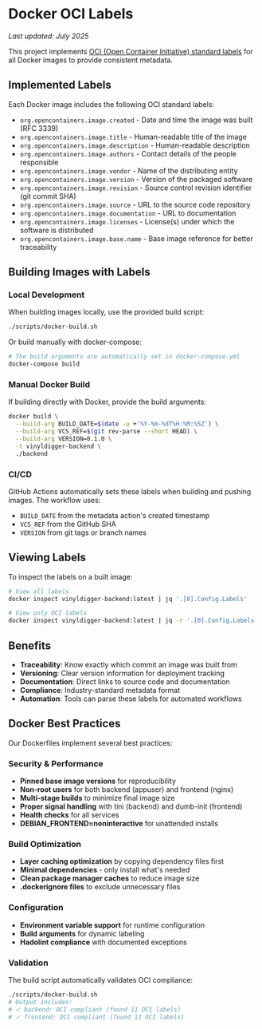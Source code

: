 # Docker OCI Labels

*Last updated: July 2025*

This project implements [OCI (Open Container Initiative) standard labels](https://github.com/opencontainers/image-spec/blob/main/annotations.md) for all Docker images to provide consistent metadata.

## Implemented Labels

Each Docker image includes the following OCI standard labels:

- `org.opencontainers.image.created` - Date and time the image was built (RFC 3339)
- `org.opencontainers.image.title` - Human-readable title of the image
- `org.opencontainers.image.description` - Human-readable description
- `org.opencontainers.image.authors` - Contact details of the people responsible
- `org.opencontainers.image.vendor` - Name of the distributing entity
- `org.opencontainers.image.version` - Version of the packaged software
- `org.opencontainers.image.revision` - Source control revision identifier (git commit SHA)
- `org.opencontainers.image.source` - URL to the source code repository
- `org.opencontainers.image.documentation` - URL to documentation
- `org.opencontainers.image.licenses` - License(s) under which the software is distributed
- `org.opencontainers.image.base.name` - Base image reference for better traceability

## Building Images with Labels

### Local Development

When building images locally, use the provided build script:

```bash
./scripts/docker-build.sh
```

Or build manually with docker-compose:

```bash
# The build arguments are automatically set in docker-compose.yml
docker-compose build
```

### Manual Docker Build

If building directly with Docker, provide the build arguments:

```bash
docker build \
  --build-arg BUILD_DATE=$(date -u +'%Y-%m-%dT%H:%M:%SZ') \
  --build-arg VCS_REF=$(git rev-parse --short HEAD) \
  --build-arg VERSION=0.1.0 \
  -t vinyldigger-backend \
  ./backend
```

### CI/CD

GitHub Actions automatically sets these labels when building and pushing images. The workflow uses:
- `BUILD_DATE` from the metadata action's created timestamp
- `VCS_REF` from the GitHub SHA
- `VERSION` from git tags or branch names

## Viewing Labels

To inspect the labels on a built image:

```bash
# View all labels
docker inspect vinyldigger-backend:latest | jq '.[0].Config.Labels'

# View only OCI labels
docker inspect vinyldigger-backend:latest | jq -r '.[0].Config.Labels | to_entries | .[] | select(.key | startswith("org.opencontainers")) | "\(.key): \(.value)"'
```

## Benefits

- **Traceability**: Know exactly which commit an image was built from
- **Versioning**: Clear version information for deployment tracking
- **Documentation**: Direct links to source code and documentation
- **Compliance**: Industry-standard metadata format
- **Automation**: Tools can parse these labels for automated workflows

## Docker Best Practices

Our Dockerfiles implement several best practices:

### Security & Performance
- **Pinned base image versions** for reproducibility
- **Non-root users** for both backend (appuser) and frontend (nginx)
- **Multi-stage builds** to minimize final image size
- **Proper signal handling** with tini (backend) and dumb-init (frontend)
- **Health checks** for all services
- **DEBIAN_FRONTEND=noninteractive** for unattended installs

### Build Optimization
- **Layer caching optimization** by copying dependency files first
- **Minimal dependencies** - only install what's needed
- **Clean package manager caches** to reduce image size
- **.dockerignore files** to exclude unnecessary files

### Configuration
- **Environment variable support** for runtime configuration
- **Build arguments** for dynamic labeling
- **Hadolint compliance** with documented exceptions

### Validation
The build script automatically validates OCI compliance:

```bash
./scripts/docker-build.sh
# Output includes:
# ✓ backend: OCI compliant (found 11 OCI labels)
# ✓ frontend: OCI compliant (found 11 OCI labels)
```
